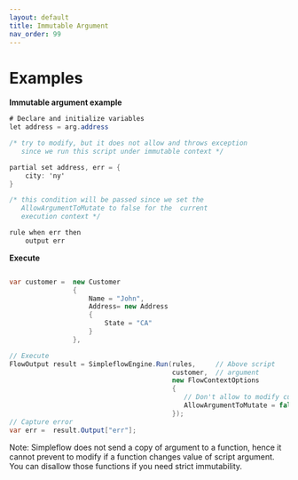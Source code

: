 ```yaml
---
layout: default
title: Immutable Argument
nav_order: 99
---
```


# Examples

**Immutable argument example**

```csharp
# Declare and initialize variables 
let address = arg.address

/* try to modify, but it does not allow and throws exception 
   since we run this script under immutable context */

partial set address, err = {
    city: 'ny'
}

/* this condition will be passed since we set the 
   AllowArgumentToMutate to false for the  current 
   execution context */

rule when err then 
    output err

```
**Execute**

```csharp

var customer =  new Customer 
                { 
                    Name = "John",  
                    Address= new Address
                    {
                        State = "CA"
                    }
                },

// Execute 
FlowOutput result = SimpleflowEngine.Run(rules,     // Above script
                                         customer,  // argument
                                         new FlowContextOptions
                                         {
                                            // Don't allow to modify customer object
                                            AllowArgumentToMutate = false 
                                         });
// Capture error
var err =  result.Output["err"];
```
Note: Simpleflow does not send a copy of argument to a function, hence it cannot prevent to modify if a function changes value of script argument. You can disallow those functions if you need strict immutability.